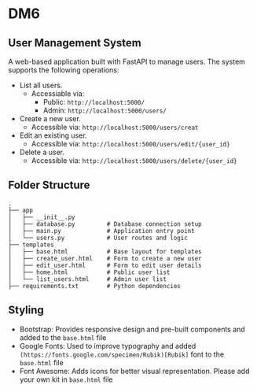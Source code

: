 # DM6
## User Management System
A web-based application built with FastAPI to manage users. The system supports the following operations:
- List all users.
  - Accessiable via:
    - Public: `http://localhost:5000/`
    - Admin: `http://localhost:5000/users/`
- Create a new user.
  - Accessible via: `http://localhost:5000/users/creat`
- Edit an existing user.
  - Accessible via: `http://localhost:5000/users/edit/{user_id}`
- Delete a user.
  - Accessible via: `http://localhost:5000/users/delete/{user_id}`

## Folder Structure
```
.
├── app
│   ├── __init__.py
│   ├── database.py         # Database connection setup
│   ├── main.py             # Application entry point
│   └── users.py            # User routes and logic
├── templates
│   ├── base.html           # Base layout for templates
│   ├── create_user.html    # Form to create a new user
│   ├── edit_user.html      # Form to edit user details
│   ├── home.html           # Public user list
│   └── list_users.html     # Admin user list
├── requirements.txt        # Python dependencies
```

## Styling
- Bootstrap: Provides responsive design and pre-built components and added to the `base.html` file
- Google Fonts: Used to improve typography and added `(https://fonts.google.com/specimen/Rubik)[Rubik]` font to the `base.html` file 
- Font Awesome: Adds icons for better visual representation. Please add your own kit in `base.html` file